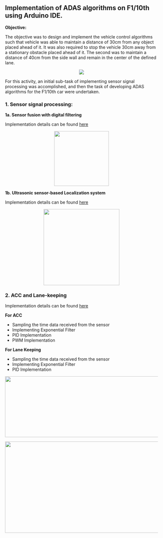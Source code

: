 ## Implementation of ADAS algorithms on F1/10th using Arduino IDE.

**Objective:**

The objective was to design and implement the vehicle control algorithms such that vehicle was able to maintain a distance of 30cm from any object placed ahead of it. It was also required to stop the vehicle 30cm away from a stationary obstacle placed ahead of it. The second was to maintain a distance of 40cm from the side wall and remain in the center of the defined lane.

<p align = "center">
<img src="https://github.com/prateeks97/ADAS_Algorrithms_on_F1_10th/blob/master/Adaptive%20Cruise%20Control%20and%20Autonomous%20Lane%20Keeping/images/acc_lane_keeping.gif" />
</p>

For this activity, an initial sub-task of implementing sensor signal processing was accomplished, and then the task of developing ADAS algorithms for the F1/10th car were undertaken.

### 1. Sensor signal processing:

**1a. Sensor fusion with digital filtering**

Implementation details can be found [here](https://github.com/shorane/ADAS_Algorithms_on_F1_10th/tree/master/Sensor%20Signal%20Processing/Sensor%20Fusion%20and%20Calibration)

<p align = "center">
<img src="https://github.com/prateeks97/ADAS_Algorrithms_on_F1_10th/blob/master/Sensor%20Signal%20Processing/Sensor%20Fusion%20and%20Calibration/images/kalman_filter_sensor_fusion_logic.png" height="180"  />
</p>

**1b. Ultrasonic sensor-based Localization system**

Implementation details can be found [here](https://github.com/shorane/ADAS_Algorithms_on_F1_10th/tree/master/Sensor%20Signal%20Processing/Ultrasound%20based%20Localization%20System)

<p align = "center">
<img src="https://github.com/prateeks97/ADAS_Algorrithms_on_F1_10th/blob/master/Sensor%20Signal%20Processing/Ultrasound%20based%20Localization%20System/images/kalman_filter_logic.png"  height="250"  />
</p>

### 2. ACC and Lane-keeping
Implementation details can be found [here](https://github.com/shorane/ADAS_Algorithms_on_F1_10th/tree/master/Adaptive%20Cruise%20Control%20and%20Autonomous%20Lane%20Keeping)

**For ACC**
 - Sampling the time data received from the sensor
 - Implementing Exponential Filter
 - PID Implementation
 - PWM Implementation

**For Lane Keeping**
 - Sampling the time data received from the sensor
 - Implementing Exponential Filter
 - PID Implementation
 
<p align = "center">
<img src="https://github.com/prateeks97/ADAS_Algorrithms_on_F1_10th/blob/master/Adaptive%20Cruise%20Control%20and%20Autonomous%20Lane%20Keeping/images/lane_keeping_logic.png"  width="700"  height="200"  />
</p>

<p align = "center">
<img src="https://github.com/prateeks97/ADAS_Algorrithms_on_F1_10th/blob/master/Adaptive%20Cruise%20Control%20and%20Autonomous%20Lane%20Keeping/images/hardware.png"  width="700"  height="300"  />
</p>
